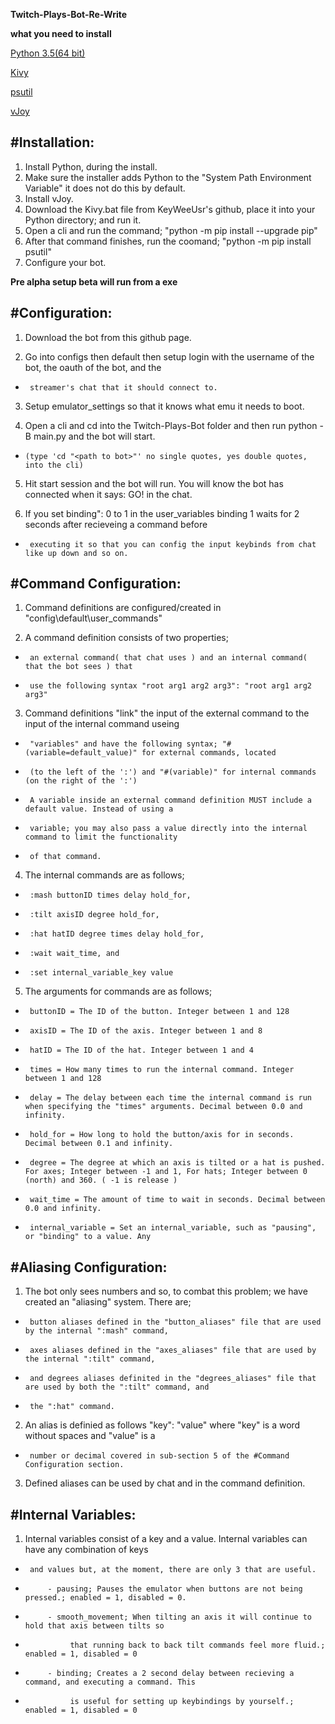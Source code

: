   **Twitch-Plays-Bot-Re-Write**
  
  
 **what you need to install**
  
  [Python 3.5(64 bit)](https://www.python.org/ftp/python/3.5.0/python-3.5.0-amd64.exe)
  
  [Kivy](https://github.com/KeyWeeUsr/KivyInstaller)
  
  [psutil](https://pypi.org/project/psutil/)
  
  [vJoy](http://vjoystick.sourceforge.net/site/index.php/download-a-install/download)
 
 #Installation:
 ------
  1. Install Python, during the install. 
  2. Make sure the installer adds Python to the "System Path Environment Variable" it does not do this by default.
  3. Install vJoy.
  4. Download the Kivy.bat file from KeyWeeUsr's github, place it into your Python directory; and run it.
  5. Open a cli and run the command; "python -m pip install --upgrade pip"
  6. After that command finishes, run the coomand; "python -m pip install psutil"
  7. Configure your bot.

  **Pre alpha setup beta will run from a exe**

#Configuration:
------
1. Download the bot from this github page.

2. Go into configs then default then setup login with the username of the bot, the oauth of the bot, and the
*      streamer's chat that it should connect to.

3. Setup emulator_settings so that it knows what emu it needs to boot.

4. Open a cli and cd into the Twitch-Plays-Bot folder and then run python -B main.py and the bot will start.
*     (type 'cd "<path to bot>"' no single quotes, yes double quotes, into the cli)

5. Hit start session and the bot will run. You will know the bot has connected when it says: GO! in the chat.

6. If you set binding": 0 to 1 in the user_variables binding 1 waits for 2 seconds after recieveing a command before
*      executing it so that you can config the input keybinds from chat like up down and so on.

#Command Configuration:
------
 1. Command definitions are configured/created in "config\default\user_commands"

 2. A command definition consists of two properties; 
 *      an external command( that chat uses ) and an internal command( that the bot sees ) that
 *      use the following syntax "root arg1 arg2 arg3": "root arg1 arg2 arg3"
       
 3. Command definitions "link" the input of the external command to the input of the internal command useing
 *      "variables" and have the following syntax; "#(variable=default_value)" for external commands, located 
 *      (to the left of the ':') and "#(variable)" for internal commands (on the right of the ':')
 *      A variable inside an external command definition MUST include a default value. Instead of using a 
 *      variable; you may also pass a value directly into the internal command to limit the functionality 
 *      of that command.
       
 4. The internal commands are as follows;
 *      :mash buttonID times delay hold_for,
 *      :tilt axisID degree hold_for,
 *      :hat hatID degree times delay hold_for,
 *      :wait wait_time, and 
 *      :set internal_variable_key value
       
 5. The arguments for commands are as follows;
 *      buttonID = The ID of the button. Integer between 1 and 128
 *      axisID = The ID of the axis. Integer between 1 and 8
 *      hatID = The ID of the hat. Integer between 1 and 4
 *      times = How many times to run the internal command. Integer between 1 and 128
 *      delay = The delay between each time the internal command is run when specifying the "times" arguments. Decimal between 0.0 and infinity.
 *      hold_for = How long to hold the button/axis for in seconds. Decimal between 0.1 and infinity.
 *      degree = The degree at which an axis is tilted or a hat is pushed. For axes; Integer between -1 and 1, For hats; Integer between 0 (north) and 360. ( -1 is release )
 *      wait_time = The amount of time to wait in seconds. Decimal between 0.0 and infinity.
 *      internal_variable = Set an internal_variable, such as "pausing", or "binding" to a value. Any


#Aliasing Configuration:
------
  1. The bot only sees numbers and so, to combat this problem; we have created an "aliasing" system. There are;
  *      button aliases defined in the "button_aliases" file that are used by the internal ":mash" command, 
  *      axes aliases defined in the "axes_aliases" file that are used by the internal ":tilt" command,
  *      and degrees aliases definited in the "degrees_aliases" file that are used by both the ":tilt" command, and 
  *      the ":hat" command.
       
 2. An alias is definied as follows "key": "value" where "key" is a word without spaces and "value" is a
 *      number or decimal covered in sub-section 5 of the #Command Configuration section.
       
 3. Defined aliases can be used by chat and in the command definition.

#Internal Variables:
------
 1. Internal variables consist of a key and a value. Internal variables can have any combination of keys 
 *      and values but, at the moment, there are only 3 that are useful.
 *          - pausing; Pauses the emulator when buttons are not being pressed.; enabled = 1, disabled = 0.
 *          - smooth_movement; When tilting an axis it will continue to hold that axis between tilts so 
 *               that running back to back tilt commands feel more fluid.; enabled = 1, disabled = 0
 *          - binding; Creates a 2 second delay between recieving a command, and executing a command. This
 *               is useful for setting up keybindings by yourself.; enabled = 1, disabled = 0

